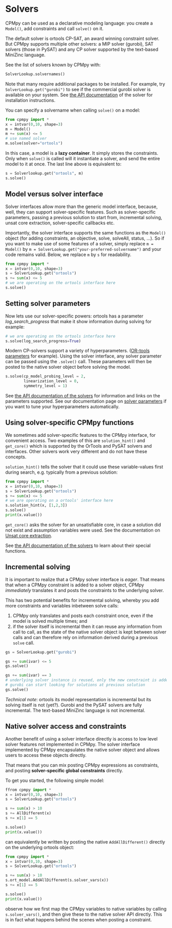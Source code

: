 # Solvers

CPMpy can be used as a declarative modeling language: you create a `Model()`, add constraints and call `solve()` on it.

The default solver is ortools CP-SAT, an award winning constraint solver. But CPMpy supports multiple other solvers: a MIP solver (gurobi), SAT solvers (those in PySAT) and any CP solver supported by the text-based MiniZinc language. 

See the list of solvers known by CPMpy with:

```python
SolverLookup.solvernames()
```

Note that many require additional packages to be installed. For example, try `SolverLookup.get("gurobi")` to see if the commercial gurobi solver is available on your system. See [the API documentation](api/solvers.rst) of the solver for installation instructions.

You can specify a solvername when calling `solve()` on a model:

```python
from cpmpy import *
x = intvar(0,10, shape=3)
m = Model()
m += sum(x) <= 5
# use named solver
m.solve(solver="ortools")
```

In this case, a model is a **lazy container**. It simply stores the constraints. Only when `solve()` is called will it instantiate a solver, and send the entire model to it at once. The last line above is equivalent to:
```python
s = Solverlookup.get("ortools", m)
s.solve()
```

## Model versus solver interface
Solver interfaces allow more than the generic model interface, because, well, they can support solver-specific features. Such as solver-specific parameters, passing a previous solution to start from, incremental solving, unsat core extraction, solver-specific callbacks etc.

Importantly, the solver interface supports the same functions as the `Model()` object (for adding constraints, an objective, solve, solveAll, status, ...). So if you want to make use of some features of a solver, simply replace `m = Model()` by `m = SolverLookup.get("your-preferred-solvername")` and your code remains valid. Below, we replace `m` by `s` for readability.

```python
from cpmpy import *
x = intvar(0,10, shape=3)
s = SolverLookup.get("ortools")
s += sum(x) <= 5
# we are operating on the ortools interface here
s.solve()
```


## Setting solver parameters

Now lets use our solver-specific powers: ortools has a parameter _log_search_progress_ that make it show information during solving for example:

```python
# we are operating on the ortools interface here
s.solve(log_search_progress=True)
```

Modern CP-solvers support a variety of hyperparameters. ([OR-tools parameters](https://github.com/google/or-tools/blob/stable/ortools/sat/sat_parameters.proto) for example).
Using the solver interface, any solver parameter can be passed using the `.solve()` call.
These parameters will then be posted to the native solver object before solving the model.

```python
s.solve(cp_model_probing_level = 2,
        linearization_level = 0,
        symmetry_level = 1)
```

See [the API documentation of the solvers](api/solvers.rst) for information and links on the parameters supported. See our documentation page on [solver parameters](solver_parameters.md) if you want to tune your hyperparameters automatically. 

## Using solver-specific CPMpy functions

We sometimes add solver-specific features to the CPMpy interface, for convenient access. Two examples of this are `solution_hint()` and `get_core()` which is supported by the OrTools and PySAT solvers and interfaces. Other solvers work very different and do not have these concepts.

`solution_hint()` tells the solver that it could use these variable-values first during search, e.g. typically from a previous solution:
```python
from cpmpy import *
x = intvar(0,10, shape=3)
s = SolverLookup.get("ortools")
s += sum(x) <= 5
# we are operating on a ortools' interface here
s.solution_hint(x, [1,2,3])
s.solve()
print(x.value())
```

`get_core()` asks the solver for an unsatisfiable core, in case a solution did not exist and assumption variables were used. See the documentation on [Unsat core extraction](unsat_core_extraction.md).

See [the API documentation of the solvers](api/solvers.rst) to learn about their special functions.


## Incremental solving
It is important to realize that a CPMpy solver interface is _eager_. That means that when a CPMpy constraint is added to a solver object, CPMpy _immediately_ translates it and posts the constraints to the underlying solver.

This has two potential benefits for incremental solving, whereby you add more constraints and variables inbetween solve calls:

  1) CPMpy only translates and posts each constraint once, even if the model is solved multiple times; and 
  2) if the solver itself is incremental then it can reuse any information from call to call, as the state of the native solver object is kept between solver calls and can therefore rely on information derived during a previous `solve` call.

```python
gs = SolverLookup.get("gurobi")

gs += sum(ivar) <= 5 
gs.solve()

gs += sum(ivar) == 3
# underlying solver instance is reused, only the new constraint is added to it
# gurobi can start looking for solutions at previous solution
gs.solve()
```
 
_Technical note_: ortools its model representation is incremental but its solving itself is not (yet?). Gurobi and the PySAT solvers are fully incremental. The text-based MiniZinc language is not incremental.

## Native solver access and constraints
Another benefit of using a solver interface directly is access to low level solver features not implemented in CPMpy.
The solver interface implemented by CPMpy encapsulates the native solver object and allows users to access these objects directly.

That means that you can mix posting CPMpy expressions as constraints, and posting __solver-specific global constraints__ directly.

To get you started, the following simple model:
```python
ffrom cpmpy import *
x = intvar(0,10, shape=3)
s = SolverLookup.get("ortools")

s += sum(x) > 10
s += AllDifferent(x)
s += x[1] == 5

s.solve()
print(x.value())
```

can equivalently be written by posting the native `AddAllDifferent()` directly on the underlying ortools object:
```python
from cpmpy import *
x = intvar(0,10, shape=3)
s = SolverLookup.get("ortools")

s += sum(x) > 10
s.ort_model.AddAllDifferent(s.solver_vars(x))
s += x[1] == 5

s.solve()
print(x.value())
```

observe how we first map the CPMpy variables to native variables by calling `s.solver_vars()`, and then give these to the native solver API directly.  This is in fact what happens behind the scenes when posting a constraint.




